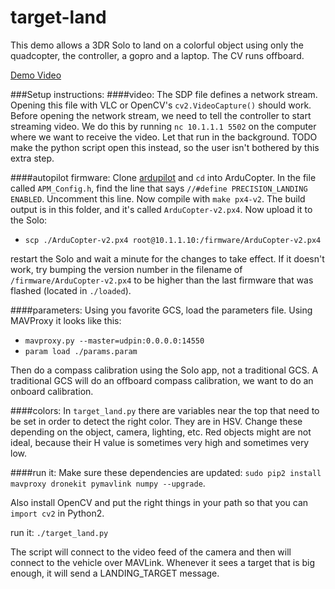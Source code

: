 target-land
===========

This demo allows a 3DR Solo to land on a colorful object using only the quadcopter, the controller, a gopro and a laptop.  The CV runs offboard.

[Demo Video](https://youtu.be/PURlcAu6MEk)

###Setup instructions:
####video:
The SDP file defines a network stream. Opening this file with VLC or OpenCV's `cv2.VideoCapture()` should work. Before opening the network stream, we need to tell the controller to start streaming video. We do this by running `nc 10.1.1.1 5502` on the computer where we want to receive the video. Let that run in the background. TODO make the python script open this instead, so the user isn't bothered by this extra step.


####autopilot firmware:
Clone [ardupilot](github.com/diydrones/ardupilot) and `cd` into ArduCopter.  In the file called `APM_Config.h`, find the line that says `//#define PRECISION_LANDING ENABLED`.  Uncomment this line.  Now compile with `make px4-v2`. The build output is in this folder, and it's called `ArduCopter-v2.px4`.  Now upload it to the Solo:

- `scp ./ArduCopter-v2.px4 root@10.1.1.10:/firmware/ArduCopter-v2.px4`

restart the Solo and wait a minute for the changes to take effect. If it doesn't work, try bumping the version number in the filename of `/firmware/ArduCopter-v2.px4` to be higher than the last firmware that was flashed (located in `./loaded`).

####parameters:
Using you favorite GCS, load the parameters file. Using MAVProxy it looks like this:

- `mavproxy.py --master=udpin:0.0.0.0:14550`
- `param load ./params.param`

Then do a compass calibration using the Solo app, not a traditional GCS.  A traditional GCS will do an offboard compass calibration, we want to do an onboard calibration.

####colors:
In `target_land.py` there are variables near the top that need to be set in order to detect the right color. They are in HSV.  Change these depending on the object, camera, lighting, etc. Red objects might are not ideal, because their H value is sometimes very high and sometimes very low.

####run it:
Make sure these dependencies are updated:
`sudo pip2 install mavproxy dronekit pymavlink numpy --upgrade`.

Also install OpenCV and put the right things in your path so that you can `import cv2` in Python2.

run it: `./target_land.py`

The script will connect to the video feed of the camera and then will connect to the vehicle over MAVLink.  Whenever it sees a target that is big enough, it will send a LANDING_TARGET message.
